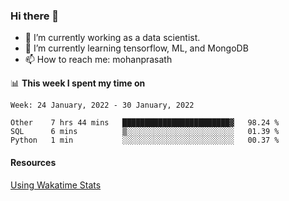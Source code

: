 ### Hi there 👋

- 🔭 I’m currently working as a data scientist.
- 🌱 I’m currently learning tensorflow, ML, and MongoDB
- 📫 How to reach me: mohanprasath

📊 **This week I spent my time on**
<!--START_SECTION:waka-->
```text
Week: 24 January, 2022 - 30 January, 2022

Other    7 hrs 44 mins   ████████████████████████▓   98.24 % 
SQL      6 mins          ▒░░░░░░░░░░░░░░░░░░░░░░░░   01.39 % 
Python   1 min           ░░░░░░░░░░░░░░░░░░░░░░░░░   00.37 % 
```
<!--END_SECTION:waka-->

#### Resources
[Using Wakatime Stats](https://github.com/marketplace/actions/waka-readme)
